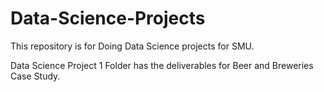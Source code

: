 # Data-Science-Projects
This repository is for Doing Data Science projects for SMU. 

Data Science Project 1 Folder has the deliverables for Beer and Breweries Case Study.
